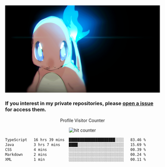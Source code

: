 [gif]: https://raw.githubusercontent.com/uysalserkan/uysalserkan/master/charmander-2.gif

![gif]

### If you interest in my private repositories, please [open a issue](https://github.com/uysalserkan/uysalserkan/issues) for access them.


<div align="center">
<p>Profile Visitor Counter</p>
<img src="https://profile-counter.glitch.me/uysalserkan/count.svg" alt="hit counter" align="center">
</div>

<!--START_SECTION:waka-->
```text
TypeScript   16 hrs 39 mins  █████████████████████░░░░   83.46 % 
Java         3 hrs 7 mins    ████░░░░░░░░░░░░░░░░░░░░░   15.69 % 
CSS          4 mins          ░░░░░░░░░░░░░░░░░░░░░░░░░   00.39 % 
Markdown     2 mins          ░░░░░░░░░░░░░░░░░░░░░░░░░   00.24 % 
XML          1 min           ░░░░░░░░░░░░░░░░░░░░░░░░░   00.11 % 
```
<!--END_SECTION:waka-->
